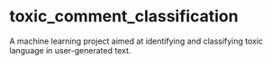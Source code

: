 # toxic_comment_classification
A machine learning project aimed at identifying and classifying toxic language in user-generated text.
